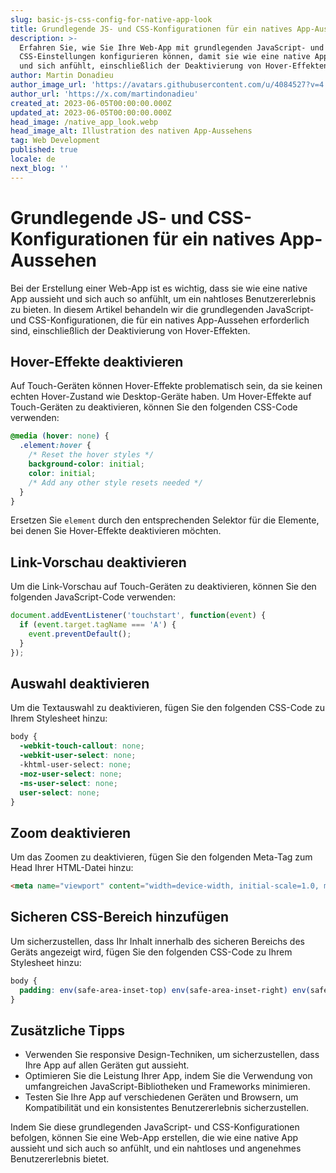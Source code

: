 ```yaml
---
slug: basic-js-css-config-for-native-app-look
title: Grundlegende JS- und CSS-Konfigurationen für ein natives App-Aussehen
description: >-
  Erfahren Sie, wie Sie Ihre Web-App mit grundlegenden JavaScript- und
  CSS-Einstellungen konfigurieren können, damit sie wie eine native App aussieht
  und sich anfühlt, einschließlich der Deaktivierung von Hover-Effekten.
author: Martin Donadieu
author_image_url: 'https://avatars.githubusercontent.com/u/4084527?v=4'
author_url: 'https://x.com/martindonadieu'
created_at: 2023-06-05T00:00:00.000Z
updated_at: 2023-06-05T00:00:00.000Z
head_image: /native_app_look.webp
head_image_alt: Illustration des nativen App-Aussehens
tag: Web Development
published: true
locale: de
next_blog: ''
---
```


# Grundlegende JS- und CSS-Konfigurationen für ein natives App-Aussehen

Bei der Erstellung einer Web-App ist es wichtig, dass sie wie eine native App aussieht und sich auch so anfühlt, um ein nahtloses Benutzererlebnis zu bieten. In diesem Artikel behandeln wir die grundlegenden JavaScript- und CSS-Konfigurationen, die für ein natives App-Aussehen erforderlich sind, einschließlich der Deaktivierung von Hover-Effekten.

## Hover-Effekte deaktivieren

Auf Touch-Geräten können Hover-Effekte problematisch sein, da sie keinen echten Hover-Zustand wie Desktop-Geräte haben. Um Hover-Effekte auf Touch-Geräten zu deaktivieren, können Sie den folgenden CSS-Code verwenden:

```css
@media (hover: none) {
  .element:hover {
    /* Reset the hover styles */
    background-color: initial;
    color: initial;
    /* Add any other style resets needed */
  }
}
```

Ersetzen Sie `element` durch den entsprechenden Selektor für die Elemente, bei denen Sie Hover-Effekte deaktivieren möchten.

## Link-Vorschau deaktivieren

Um die Link-Vorschau auf Touch-Geräten zu deaktivieren, können Sie den folgenden JavaScript-Code verwenden:

```javascript
document.addEventListener('touchstart', function(event) {
  if (event.target.tagName === 'A') {
    event.preventDefault();
  }
});
```

## Auswahl deaktivieren

Um die Textauswahl zu deaktivieren, fügen Sie den folgenden CSS-Code zu Ihrem Stylesheet hinzu:

```css
body {
  -webkit-touch-callout: none;
  -webkit-user-select: none;
  -khtml-user-select: none;
  -moz-user-select: none;
  -ms-user-select: none;
  user-select: none;
}
```

## Zoom deaktivieren

Um das Zoomen zu deaktivieren, fügen Sie den folgenden Meta-Tag zum Head Ihrer HTML-Datei hinzu:

```html
<meta name="viewport" content="width=device-width, initial-scale=1.0, maximum-scale=1.0, user-scalable=no">
```

## Sicheren CSS-Bereich hinzufügen

Um sicherzustellen, dass Ihr Inhalt innerhalb des sicheren Bereichs des Geräts angezeigt wird, fügen Sie den folgenden CSS-Code zu Ihrem Stylesheet hinzu:

```css
body {
  padding: env(safe-area-inset-top) env(safe-area-inset-right) env(safe-area-inset-bottom) env(safe-area-inset-left);
}
```

## Zusätzliche Tipps

- Verwenden Sie responsive Design-Techniken, um sicherzustellen, dass Ihre App auf allen Geräten gut aussieht.
- Optimieren Sie die Leistung Ihrer App, indem Sie die Verwendung von umfangreichen JavaScript-Bibliotheken und Frameworks minimieren.
- Testen Sie Ihre App auf verschiedenen Geräten und Browsern, um Kompatibilität und ein konsistentes Benutzererlebnis sicherzustellen.

Indem Sie diese grundlegenden JavaScript- und CSS-Konfigurationen befolgen, können Sie eine Web-App erstellen, die wie eine native App aussieht und sich auch so anfühlt, und ein nahtloses und angenehmes Benutzererlebnis bietet.